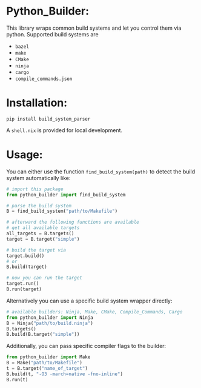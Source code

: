 Python_Builder:
==============

This library wraps common build systems and let you control
them via python. Supported build systems are
- `bazel`
- `make`
- `CMake`
- `ninja`
- `cargo`
- `compile_commands.json`

Installation:
===========

```shell
pip install build_system_parser
```

A `shell.nix` is provided for local development.

Usage:
======

You can either use the function `find_build_system(path)` to detect
the build system automatically like:
```python
# import this package
from python_builder import find_build_system

# parse the build system
B = find_build_system("path/to/Makefile")

# afterward the following functions are available
# get all available targets
all_targets = B.targets()
target = B.target("simple")

# build the target via
target.build()
# or
B.build(target)

# now you can run the target
target.run()
B.run(target)
```

Alternatively you can use a specific build system wrapper directly:
```python
# available builders: Ninja, Make, CMake, Compile_Commands, Cargo
from python_builder import Ninja
B = Ninja("path/to/build.ninja")
B.targets()
B.build(B.target("simple"))
```

Additionally, you can pass specific compiler flags to the builder:
```python
from python_builder import Make
B = Make("path/to/Makefile")
t = B.target("name_of_target")
B.build(t, "-O3 -march=native -fno-inline")
B.run(t)
```
